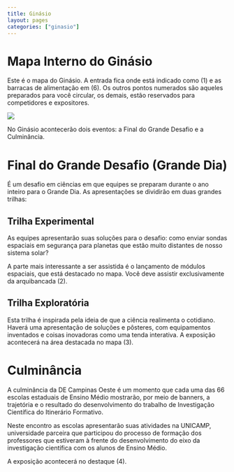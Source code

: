 ```yaml
---
title: Ginásio
layout: pages
categories: ["ginasio"]
---
```


# Mapa Interno do Ginásio

Este é o mapa do Ginásio. A entrada fica onde está indicado como (1) e as barracas de alimentação em (6). Os outros pontos numerados são aqueles preparados para você circular, os demais, estão reservados para competidores e expositores.

<img src="../img/mapa-dentro-ginasio.svg">

No Ginásio acontecerão dois eventos: a Final do Grande Desafio e a Culminância.

# Final do Grande Desafio (Grande Dia)

É um desafio em ciências em que equipes se preparam durante o ano inteiro para o Grande Dia. As apresentações se dividirão em duas grandes trilhas:

## Trilha Experimental

As equipes apresentarão suas soluções para o desafio: como enviar sondas espaciais em segurança para planetas que estão muito distantes de nosso sistema solar?

A parte mais interessante a ser assistida é o lançamento de módulos espaciais, que está destacado no mapa. Você deve assistir exclusivamente da arquibancada (2).

## Trilha Exploratória

Esta trilha é inspirada pela ideia de que a ciência realimenta o cotidiano. Haverá uma apresentação de soluções e pôsteres, com equipamentos inventados e coisas inovadoras como uma tenda interativa. A exposição acontecerá na área destacada no mapa (3).

# Culminância

A culminância da DE Campinas Oeste é um momento que cada uma das 66 escolas estaduais de Ensino Médio mostrarão, por meio de banners, a trajetória e o resultado do desenvolvimento do trabalho de Investigação Científica do Itinerário Formativo.

Neste encontro as escolas apresentarão suas atividades na UNICAMP, universidade parceira que participou do processo de formação dos professores que estiveram à frente do desenvolvimento do eixo da investigação científica com os alunos de Ensino Médio.

A exposição acontecerá no destaque (4).